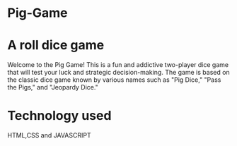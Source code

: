 # Pig-Game
# A roll dice game
Welcome to the Pig Game! This is a fun and addictive two-player dice game that will test your luck and strategic decision-making. The game is based on the classic dice game known by various names such as "Pig Dice," "Pass the Pigs," and "Jeopardy Dice."
# Technology used
HTML,CSS and JAVASCRIPT
